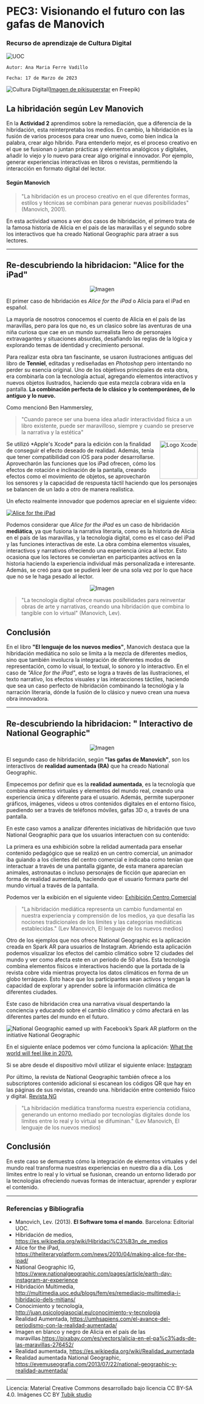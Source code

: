 # PEC3: Visionando el futuro con las gafas de Manovich 

### Recurso de aprendizaje de Cultura Digital 
![UOC](https://www.uoc.edu/portal/_resources/common/imatges/marca_UOC/UOC_Masterbrand.jpg)
~~~
Autor: Ana Maria Ferre Vadillo                                 
                                                     
Fecha: 17 de Marzo de 2023                                                                                           
~~~



![Cultura Digital](https://img.freepik.com/vector-gratis/concepto-isometrico-educacion-online_52683-8897.jpg?w=1060&t=st=1684329477~exp=1684330077~hmac=de615282fee17fca9ecc9d6260aa951c07ba8aeb1df480469f31264b08989bf8)(<a href="https://www.freepik.es/vector-gratis/concepto-isometrico-educacion-online_4470747.htm#&position=1&from_view=user">Imagen de pikisuperstar</a> en Freepik) 



## La hibridación según Lev Manovich

En la  **Actividad 2** aprendimos sobre la remediación, que a diferencia de la hibridación, esta reinterpretaba los medios. En cambio, la hibridación es la fusión de varios procesos para crear uno nuevo, como bien indica la palabra, crear algo híbrido. Para entenderlo mejor, es el proceso creativo en el que se fusionan o juntan prácticas y elementos analógicos y digitales, añadir lo viejo y lo nuevo para crear algo original e innovador. Por ejemplo, generar experiencias interactivas en libros o revistas, permitiendo la interacción en formato digital del lector. 

#### Según Manovich
>"La hibridación es un proceso creativo en el que diferentes formas, estilos y técnicas se combinan para generar nuevas posibilidades" (Manovich, 2001).


En esta actividad vamos a ver dos casos de hibridación, el primero trata de la famosa historia de Alicia en el país de las maravillas y el segundo sobre los interactivos que ha creado National Geographic para atraer a sus lectores.

____________________


## Re-descubriendo la hibridacion:  "Alice for the iPad"

<div align="center">
<img src="https://theliteraryplatform.com/content/uploads/2010/04/Untitled-design.jpg" alt="Imagen" />
</div>

El primer caso de hibridación es *Alice for the iPad* o Alicia para el iPad en español.

La mayoría de nosotros conocemos el cuento de Alicia en el país de las maravillas, pero para los que no, es un clasico sobre las aventuras de una niña curiosa que cae en un mundo surrealista lleno de personajes extravagantes y situaciones absurdas, desafiando las reglas de la lógica y explorando temas de identidad y crecimiento personal.

Para realizar esta obra tan fascinante, se usaron ilustraciones antiguas del libro de **Tenniel**, editadas y rediseñadas en *Photoshop* pero intentando no perder su esencia original. Uno de los objetivos principales de esta obra, era combinarla con la tecnología actual, agregando elementos interactivos y nuevos objetos ilustrados, haciendo que esta mezcla cobrara vida en la pantalla. **La combinación perfecta de lo clásico y lo contemporáneo, de lo antiguo y lo nuevo.**


Como mencionó Ben Hammersley, 

>"Cuando parece ser una buena idea añadir interactividad física a un libro existente, puede ser maravilloso, siempre y cuando se preserve la narrativa y la estética"



<img src="https://static.wikia.nocookie.net/ipod/images/5/56/Xcode_14_icon.png/revision/latest/scale-to-width-down/152?cb=20220607175746" alt="Logo Xcode" align="right" width="100">
Se utilizó *Apple's Xcode* para la edición con la finalidad de conseguir el efecto deseado de realidad. Además, tenía que tener compatibilidad con iOS para poder desarrollarse. Aprovecharón las funciones que los iPad ofrecen, cómo los efectos de rotación e inclinación de la pantalla, creando efectos como el movimiento de objetos, se aprovecharón los sensores y la capacidad de respuesta táctil haciendo que los personajes se balancen de un lado a otro de manera realistica. 

Un efecto realmente innovador que podemos apreciar en el siguiente vídeo:

[![Alice for the iPad](https://youtu.be/gew68Qj5kxw)](https://youtu.be/gew68Qj5kxw)

Podemos considerar que *Alice for the iPad* es un caso de hibridación **mediática**, ya que fusiona la narrativa literaria, como es la historia de Alicia en el país de las maravillas, y la tecnología digital, como es el caso del iPad y las funciones interactivas de este. La obra combina elementos visuales, interactivos y narrativos ofreciendo una experiencia única al lector. Esto ocasiona que los lectores se conviertan en participantes activos en la historia haciendo la experiencia individual más personalizada e interesante. Además, se creó para que se pudierá leer de una sola vez por lo que hace que no se le haga pesado al lector. 



<div align="center">
  <img src="https://pixabay.com/get/ga5615c24ace6a10e4c1a145ec2032a4e539a269bddba123d3c206b198a62a0cc386ae7b6df4d2b0148be7947f80506719f9e170bab5dd855f127aaf7217fe9538860169565a96120fbbe3d688ef811fc_640.png" alt="Imagen" />
</div>



>"La tecnología digital ofrece nuevas posibilidades para reinventar obras de arte y narrativas, creando una hibridación que combina lo tangible con lo virtual" (Manovich, Lev).

## Conclusión

En el libro **"El lenguaje de los nuevos medios"**, Manovich destaca que la hibridación mediática no solo se limita a la mezcla de diferentes medios, sino que también involucra la integración de diferentes modos de representación, como lo visual, lo textual, lo sonoro y lo interactivo. En el caso de *"Alice for the iPad"*, esto se logra a través de las ilustraciones, el texto narrativo, los efectos visuales y las interacciones táctiles, haciendo que sea un caso perfecto de hibridación combinando la tecnológia y la narración literaria, dónde la fusión de lo clásico y nuevo crean una nueva obra innovadora.


____________________



## Re-descubriendo la hibridacion: " Interactivo de National Geographic"
<div align="center">
<img src="https://i0.wp.com/evemuseografia.com/wp-content/uploads/2013/07/national-geographic-augmented-reality.jpg" alt="Imagen" />
</div>

El segundo caso de hibridación, según **"las gafas de Manovich"**, son los interactivos de **realidad aumentada (RA)** que ha creado National Geographic. 

Empecemos por definir que es la **realidad aumentada**, es la tecnología que combina elementos virtuales y elementos del mundo real, creando una experiencia única y diferente para el usuario. Además, permite superponer gráficos, imágenes, videos u otros contenidos digitales en el entorno físico, puediendo ser a través de teléfonos móviles, gafas 3D o, a través de una pantalla.


En este caso vamos a analizar diferentes iniciativas de hibridación que tuvo National Geographic para que los usuarios interactuen con su contenido:

La primera es una exhibición sobre la relidad aumentada para enseñar contenido pedagógico que se realizó en un centro comercial, un animador iba guiando a los clientes del centro comercial e indicaba como tenían que interactuar a través de una pantalla gigante, de esta manera aparecían animales, astronautas o incluso personajes de ficción que aparecian en forma de realidad aumentada, haciendo que el usuario formara parte del mundo virtual a través de la pantalla. 

Podemos ver la exibición en el siguiente video:
[Exhibición Centro Comercial](https://youtu.be/D0ojxzS1fCw)


>"La hibridación mediática representa un cambio fundamental en nuestra experiencia y comprensión de los medios, ya que desafía las nociones tradicionales de los límites y las categorías mediáticas establecidas." (Lev Manovich, El lenguaje de los nuevos medios)


Otro de los ejemplos que nos ofrece National Geographic es la aplicación creada en Spark AR para usuarios de Instagram. Abriendo esta aplicación podemos visualizar los efectos del cambio climático sobre 12 ciudades del mundo y ver como afecta este en un período de 50 años. Esta tecnología combina elementos físicos e interactivos haciendo que la portada de la revista cobre vida mientras proyecta los datos climáticos en forma de un globo terráqueo. Esto hace que los participantes sean activos y tengan la capacidad de explorar y aprender sobre la información climática de diferentes ciudades. 

Este caso de hibridación crea una narrativa visual despertando la conciencia y educando sobre el cambio climático y cómo afectará en las diferentes partes del mundo en el futuro. 

![National Geographic eamed up with Facebook’s Spark AR platform on the initiative National Geographic](https://static-prod.adweek.com/wp-content/uploads/2020/04/NatGeoEarthDayARExperienceHero-1240x620.jpg.webp)

En el siguiente enlace podemos ver cómo funciona la aplicación: 
[What the world will feel like in 2070.](https://www.nationalgeographic.com/pages/article/earth-day-instagram-ar-experience)

Si se abre desde el dispositivo móvil utilizar el siguiente enlace: [Instagram](https://www.instagram.com/ar/238102353981031)

Por último, la revista de National Geographic también ofrece a los subscriptores contenido adicional si escanean los códigos QR que hay en las páginas de sus revistas, creando una. hibridación entre contenido físico y digital. 
[Revista NG](https://youtu.be/TjHu_nb01UY)


>"La hibridación mediática transforma nuestra experiencia cotidiana, generando un entorno mediado por tecnologías digitales donde los límites entre lo real y lo virtual se difuminan." (Lev Manovich, El lenguaje de los nuevos medios)


## Conclusión

En este caso se demuestra cómo la integración de elementos virtuales y del mundo real transforma nuestras experiencias en nuestro día a día. Los límites entre lo real y lo virtual se fusionan, creando un entorno liderado por la tecnologías ofreciendo nuevas formas de interactuar, aprender y explorar el contenido.


____________________


### Referencias y Bibliografía

* Manovich, Lev. (2013). **El Software toma el mando**. Barcelona: Editorial UOC. 
* Hibridación de medios, https://es.wikipedia.org/wiki/Hibridaci%C3%B3n_de_medios 
* Alice for the iPad, https://theliteraryplatform.com/news/2010/04/making-alice-for-the-ipad/  
* National Geographic IG, https://www.nationalgeographic.com/pages/article/earth-day-instagram-ar-experience
* Hibridación Multimedia, http://multimedia.uoc.edu/blogs/fem/es/remediacio-multimedia-i-hibridacio-dels-mitjans/
* Conocimiento y tecnología, http://juan.psicologiasocial.eu/conocimiento-y-tecnologia
* Realidad Aumentada, https://umhsapiens.com/el-avance-del-periodismo-con-la-realidad-aumentada/
* Imagen en blanco y negro de Alicia en el país de las maravillas.https://pixabay.com/es/vectors/alicia-en-el-pa%c3%ads-de-las-maravillas-276452/
* Realidad aumentada, https://es.wikipedia.org/wiki/Realidad_aumentada
* Realidad aumentada National Geographic, https://evemuseografia.com/2013/07/22/national-geographic-y-realidad-aumentada/


----

Licencia: Material Creative Commons desarrollado bajo licencia CC BY-SA 4.0. Imágenes CC BY [Tubik studio](https://blog.tubikstudio.com/how-to-create-original-flat-illustrations-designers-tips/) 
